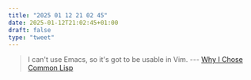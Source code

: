 ```yaml
---
title: "2025 01 12 21 02 45"
date: 2025-01-12T21:02:45+01:00
draft: false
type: "tweet"
---
```

> I can't use Emacs, so it's got to be usable in Vim. --- [Why I Chose Common Lisp](https://blog.djhaskin.com/blog/why-i-chose-common-lisp/)
